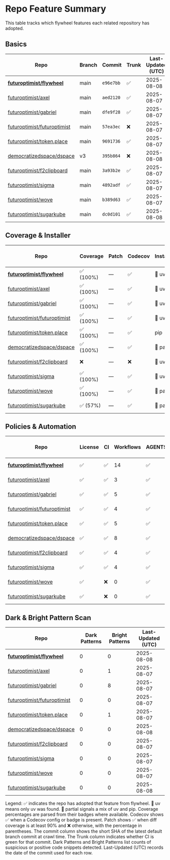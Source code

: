# Repo Feature Summary

This table tracks which flywheel features each related repository has adopted.

<!-- spellchecker: disable -->
## Basics
| Repo | Branch | Commit | Trunk | Last-Updated (UTC) |
| ---- | ------ | ------ | ----- | ----------------- |
| **[futuroptimist/flywheel](https://github.com/futuroptimist/flywheel)** | main | `e96e7bb` | ✅ | 2025-08-08 |
| [futuroptimist/axel](https://github.com/futuroptimist/axel) | main | `aed2120` | ✅ | 2025-08-07 |
| [futuroptimist/gabriel](https://github.com/futuroptimist/gabriel) | main | `dfe9f28` | ✅ | 2025-08-07 |
| [futuroptimist/futuroptimist](https://github.com/futuroptimist/futuroptimist) | main | `57ea3ec` | ❌ | 2025-08-07 |
| [futuroptimist/token.place](https://github.com/futuroptimist/token.place) | main | `9691736` | ✅ | 2025-08-07 |
| [democratizedspace/dspace](https://github.com/democratizedspace/dspace) | v3 | `395b864` | ❌ | 2025-08-08 |
| [futuroptimist/f2clipboard](https://github.com/futuroptimist/f2clipboard) | main | `3a93b2e` | ✅ | 2025-08-07 |
| [futuroptimist/sigma](https://github.com/futuroptimist/sigma) | main | `4892adf` | ✅ | 2025-08-07 |
| [futuroptimist/wove](https://github.com/futuroptimist/wove) | main | `b389d63` | ✅ | 2025-08-07 |
| [futuroptimist/sugarkube](https://github.com/futuroptimist/sugarkube) | main | `dc0d101` | ✅ | 2025-08-08 |

## Coverage & Installer
| Repo | Coverage | Patch | Codecov | Installer | Last-Updated (UTC) |
| ---- | -------- | ----- | ------- | --------- | ----------------- |
| **[futuroptimist/flywheel](https://github.com/futuroptimist/flywheel)** | ✅ (100%) | — | ✅ | 🚀 uv | 2025-08-08 |
| [futuroptimist/axel](https://github.com/futuroptimist/axel) | ✅ (100%) | — | ✅ | 🚀 uv | 2025-08-07 |
| [futuroptimist/gabriel](https://github.com/futuroptimist/gabriel) | ✅ (100%) | — | ✅ | 🚀 uv | 2025-08-07 |
| [futuroptimist/futuroptimist](https://github.com/futuroptimist/futuroptimist) | ✅ (100%) | — | ✅ | 🚀 uv | 2025-08-07 |
| [futuroptimist/token.place](https://github.com/futuroptimist/token.place) | ✅ (100%) | — | ✅ | pip | 2025-08-07 |
| [democratizedspace/dspace](https://github.com/democratizedspace/dspace) | ✅ (100%) | — | ✅ | 🔶 partial | 2025-08-08 |
| [futuroptimist/f2clipboard](https://github.com/futuroptimist/f2clipboard) | ❌ | — | ❌ | 🚀 uv | 2025-08-07 |
| [futuroptimist/sigma](https://github.com/futuroptimist/sigma) | ✅ (100%) | — | ✅ | 🚀 uv | 2025-08-07 |
| [futuroptimist/wove](https://github.com/futuroptimist/wove) | ✅ (100%) | — | ✅ | 🔶 partial | 2025-08-07 |
| [futuroptimist/sugarkube](https://github.com/futuroptimist/sugarkube) | ✅ (57%) | — | ✅ | 🔶 partial | 2025-08-08 |

## Policies & Automation
| Repo | License | CI | Workflows | AGENTS.md | Code of Conduct | Contributing | Pre-commit | Last-Updated (UTC) |
| ---- | ------- | -- | --------- | --------- | --------------- | ------------ | ---------- | ----------------- |
| **[futuroptimist/flywheel](https://github.com/futuroptimist/flywheel)** | ✅ | ✅ | 14 | ✅ | ✅ | ✅ | ✅ | 2025-08-08 |
| [futuroptimist/axel](https://github.com/futuroptimist/axel) | ✅ | ✅ | 3 | ✅ | ✅ | ✅ | ✅ | 2025-08-07 |
| [futuroptimist/gabriel](https://github.com/futuroptimist/gabriel) | ✅ | ✅ | 5 | ✅ | ✅ | ✅ | ✅ | 2025-08-07 |
| [futuroptimist/futuroptimist](https://github.com/futuroptimist/futuroptimist) | ✅ | ✅ | 4 | ✅ | ✅ | ✅ | ✅ | 2025-08-07 |
| [futuroptimist/token.place](https://github.com/futuroptimist/token.place) | ✅ | ✅ | 5 | ✅ | ✅ | ✅ | ✅ | 2025-08-07 |
| [democratizedspace/dspace](https://github.com/democratizedspace/dspace) | ✅ | ✅ | 8 | ✅ | ✅ | ✅ | ❌ | 2025-08-08 |
| [futuroptimist/f2clipboard](https://github.com/futuroptimist/f2clipboard) | ✅ | ✅ | 4 | ✅ | ✅ | ✅ | ✅ | 2025-08-07 |
| [futuroptimist/sigma](https://github.com/futuroptimist/sigma) | ✅ | ✅ | 4 | ✅ | ✅ | ✅ | ✅ | 2025-08-07 |
| [futuroptimist/wove](https://github.com/futuroptimist/wove) | ✅ | ❌ | 0 | ✅ | ✅ | ✅ | ✅ | 2025-08-07 |
| [futuroptimist/sugarkube](https://github.com/futuroptimist/sugarkube) | ✅ | ❌ | 0 | ✅ | ❌ | ❌ | ✅ | 2025-08-08 |

## Dark & Bright Pattern Scan
| Repo | Dark Patterns | Bright Patterns | Last-Updated (UTC) |
| ---- | ------------- | --------------- | ----------------- |
| **[futuroptimist/flywheel](https://github.com/futuroptimist/flywheel)** | 0 | 0 | 2025-08-08 |
| [futuroptimist/axel](https://github.com/futuroptimist/axel) | 0 | 1 | 2025-08-07 |
| [futuroptimist/gabriel](https://github.com/futuroptimist/gabriel) | 0 | 8 | 2025-08-07 |
| [futuroptimist/futuroptimist](https://github.com/futuroptimist/futuroptimist) | 0 | 0 | 2025-08-07 |
| [futuroptimist/token.place](https://github.com/futuroptimist/token.place) | 0 | 1 | 2025-08-07 |
| [democratizedspace/dspace](https://github.com/democratizedspace/dspace) | 0 | 0 | 2025-08-08 |
| [futuroptimist/f2clipboard](https://github.com/futuroptimist/f2clipboard) | 0 | 0 | 2025-08-07 |
| [futuroptimist/sigma](https://github.com/futuroptimist/sigma) | 0 | 0 | 2025-08-07 |
| [futuroptimist/wove](https://github.com/futuroptimist/wove) | 0 | 0 | 2025-08-07 |
| [futuroptimist/sugarkube](https://github.com/futuroptimist/sugarkube) | 0 | 0 | 2025-08-08 |

Legend: ✅ indicates the repo has adopted that feature from flywheel. 🚀 uv means only uv was found. 🔶 partial signals a mix of uv and pip.
Coverage percentages are parsed from their badges where available. Codecov shows ✅ when a Codecov config or badge is present. Patch shows ✅ when diff coverage is at least 90% and ❌ otherwise, with the percentage in parentheses.
The commit column shows the short SHA of the latest default branch commit at crawl time. The Trunk column indicates whether CI is green for that commit. Dark Patterns and Bright Patterns list counts of suspicious or positive code snippets detected.
Last-Updated (UTC) records the date of the commit used for each row.
